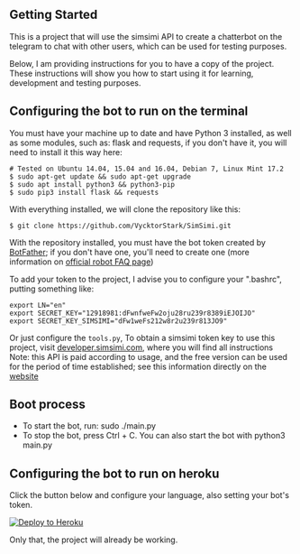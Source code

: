 ## Getting Started

This is a project that will use the simsimi API to create a chatterbot on the telegram to chat with other users, which can be used for testing purposes.

Below, I am providing instructions for you to have a copy of the project. These instructions will show you how to start using it for learning, development and testing purposes.

## Configuring the bot to run on the terminal
You must have your machine up to date and have Python 3 installed, as well as some modules, such as: flask and requests, if you don't have it, you will need to install it this way here:
```
# Tested on Ubuntu 14.04, 15.04 and 16.04, Debian 7, Linux Mint 17.2
$ sudo apt-get update && sudo apt-get upgrade   
$ sudo apt install python3 && python3-pip
$ sudo pip3 install flask && requests
```
With everything installed, we will clone the repository like this:

```
$ git clone https://github.com/VycktorStark/SimSimi.git
```

With the repository installed, you must have the bot token created by [BotFather](http://telegram.me/BotFather); if you don't have one, you'll need to create one (more information on [official robot FAQ page](https://core.telegram.org/bots/faq#what-messages-will-my-bot-get ))

To add your token to the project, I advise you to configure your ".bashrc", putting something like:
```
export LN="en"
export SECRET_KEY="12918981:dFwnfweFw2oju28ru239r8389iEJOIJO"
export SECRET_KEY_SIMSIMI="dFw1weFs212w8r2u239r813JO9"
```

Or just configure the `tools.py`, To obtain a simsimi token key to use this project, visit [developer.simsimi.com](http://developer.simsimi.com/signUp), where you will find all instructions
Note: this API is paid according to usage, and the free version can be used for the period of time established; see this information directly on the [website](http://developer.simsimi.com/pricing)

## Boot process

- To start the bot, run: sudo ./main.py
- To stop the bot, press Ctrl + C.
You can also start the bot with python3 main.py


## Configuring the bot to run on heroku

Click the button below and configure your language, also setting your bot's token.

[![Deploy to Heroku](https://www.herokucdn.com/deploy/button.svg)](https://heroku.com/deploy)

Only that, the project will already be working.
